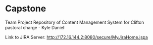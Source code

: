 # Capstone
Team Project Repository of Content Management System for Clifton pastoral charge - Kyle Daniel

Link to JIRA Server: http://172.16.144.2:8080/secure/MyJiraHome.jspa

